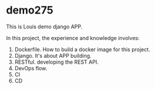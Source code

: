 # demo275

This is Louis demo django APP.

In this project, the experience and knowledge involves:
1. Dockerfile. How to build a docker image for this project.
2. Django. It's about APP building.
3. RESTful. developing the REST API.
4. DevOps flow.
  1. CI
  2. CD
